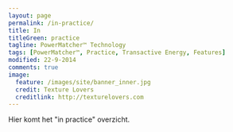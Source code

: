 ```yaml
---
layout: page
permalink: /in-practice/
title: In
titleGreen: practice
tagline: PowerMatcher™ Technology
tags: [PowerMatcher™, Practice, Transactive Energy, Features]
modified: 22-9-2014
comments: true
image:
  feature: /images/site/banner_inner.jpg
  credit: Texture Lovers
  creditlink: http://texturelovers.com
---
```


Hier komt het "in practice" overzicht.